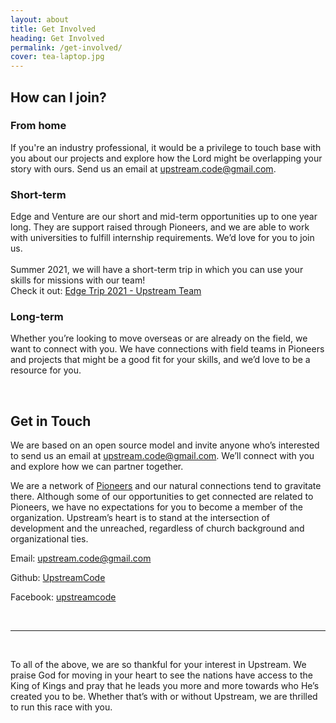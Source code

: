 ```yaml
---
layout: about
title: Get Involved
heading: Get Involved
permalink: /get-involved/
cover: tea-laptop.jpg
---
```


## How can I join?

### From home
If you're an industry professional, it would be a privilege to touch base with you about our projects and explore how the Lord might be overlapping your story with ours.  Send us an email at [upstream.code@gmail.com](mailto:upstream.code@gmail.com).

### Short-term
Edge and Venture are our short and mid-term opportunities up to one year long. They are support raised through Pioneers, and we are able to work with universities to fulfill internship requirements. We’d love for you to join us. <br/><br/>Summer 2021, we will have a short-term trip in which you can use your skills for missions with our team! <br/>Check it out: [Edge Trip 2021 - Upstream Team](https://edge.pioneers.org/opportunities/developer-summer-mission-trip/)   <br />

### Long-term
Whether you’re looking to move overseas or are already on the field, we want to connect with you. We have connections with field teams in Pioneers and projects that might be a good fit for your skills, and we’d love to be a resource for you.

<br />

## Get in Touch

We are based on an open source model and invite anyone who’s interested to send us an email at [upstream.code@gmail.com](mailto:upstream.code@gmail.com). We’ll connect with you and explore how we can partner together.

We are a network of [Pioneers](https://pioneers.org/#/) and our natural connections tend to gravitate there. Although some of our opportunities to get connected are related to Pioneers, we have no expectations for you to become a member of the organization. Upstream’s heart is to stand at the intersection of development and the unreached, regardless of church background and organizational ties. 

Email: [upstream.code@gmail.com](https://pioneers.org/#/)

Github: [UpstreamCode](https://github.com/UpstreamCode)

Facebook: [upstreamcode](https://www.facebook.com/upstreamcode)

 <br />

------

 <br /> 
 
To all of the above, we are so thankful for your interest in Upstream. We praise God for moving in your heart to see the nations have access to the King of Kings and pray that he leads you more and more towards who He’s created you to be. Whether that’s with or without Upstream, we are thrilled to run this race with you.
